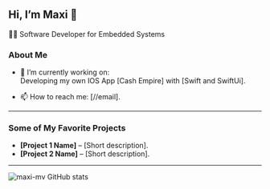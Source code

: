 ## Hi, I’m Maxi 👋

👨‍💻 Software Developer for Embedded Systems

### About Me

- 🔭 I’m currently working on:  
  Developing my own IOS App [Cash Empire] with [Swift and SwiftUi].

- 📫 How to reach me:
  [//email].

---

### Some of My Favorite Projects

- **[Project 1 Name]** – [Short description].
- **[Project 2 Name]** – [Short description].

---


![maxi-mv GitHub stats](https://github-readme-stats.vercel.app/api?username=maxi-mv&show_icons=true&theme=midnight-purple)


